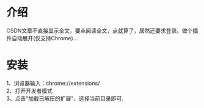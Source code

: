 # 介绍
CSDN文章不直接显示全文，要点阅读全文，点就算了，居然还要求登录。做个插件自动展开(仅支持Chrome)...

# 安装
1、浏览器输入：chrome://extensions/   
2、打开开发者模式   
3、点击"加载已解压的扩展"，选择当前目录即可.